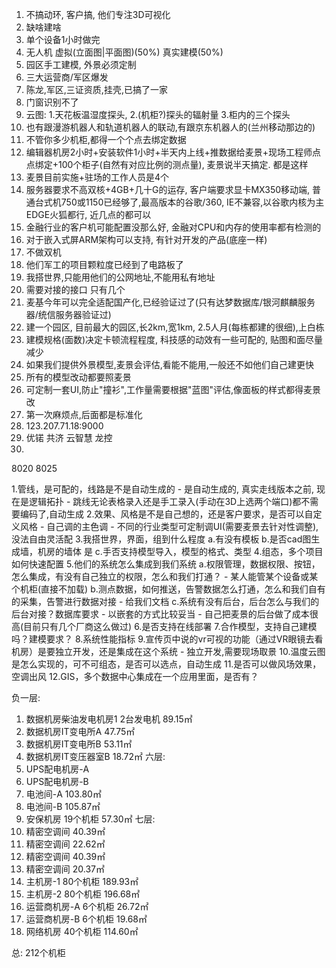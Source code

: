 1. 不搞动环, 客户搞, 他们专注3D可视化
2. 缺啥建啥
3. 单个设备1小时做完
4. 无人机   虚拟(立面图|平面图)(50%)     真实建模(50%)
5. 园区手工建模, 外景必须定制
6. 三大运营商/军区爆发
7. 陈龙,军区,三证资质,挂壳,已搞了一家
8. 门窗识别不了
9. 云图: 1.天花板温湿度探头,    2.(机柜?)探头的辐射量    3.柜内的三个探头
10. 也有跟漫游机器人和轨道机器人的联动,有跟京东机器人的(兰州移动那边的)
11. 不管你多少机柜,都得一个个点去绑定数据
12. 编辑器机房2小时+安装软件1小时+半天内上线+推数据给麦景+现场工程师点点绑定+100个柜子(自然有对应比例的测点量), 麦景说半天搞定. 都是这样
13. 麦景目前实施+驻场的工作人员是4个
14. 服务器要求不高双核+4GB+几十G的运存, 客户端要求显卡MX350移动端, 普通台式机750或1150已经够了,最高版本的谷歌/360, IE不兼容,以谷歌内核为主EDGE火狐都行, 近几点的都可以
15. 金融行业的客户机可能配置没那么好, 金融对CPU和内存的使用率都有检测的
16. 对于嵌入式屏ARM架构可以支持, 有针对开发的产品(底座一样)
17. 不做双机
18. 他们军工的项目颗粒度已经到了电路板了
19. 我搭世界,只能用他们的公网地址,不能用私有地址
20. 需要对接的接口 只有几个
21. 麦基今年可以完全适配国产化,已经验证过了(只有达梦数据库/银河麒麟服务器/统信服务器验证过)
22. 建一个园区, 目前最大的园区,长2km,宽1km, 2.5人月(每栋都建的很细),上白栋
23. 建模规格(面数)决定卡顿流程程度, 科技感的动效有一些可配的, 贴图和面尽量减少
24. 如果我们提供外景模型,麦景会评估,看能不能用,一般还不如他们自己建更快
25. 所有的模型改动都要照麦景
26. 可定制一套UI,防止"撞衫",工作量需要根据"蓝图"评估,像面板的样式都得麦景改
27. 第一次麻烦点,后面都是标准化
30. 123.207.71.18:9000
31. 优锘 共济 云智慧 龙控
32. 
8020 8025


1.管线，是可配的，线路是不是自动生成的
	- 是自动生成的, 真实走线版本之前, 现在是逻辑拓扑
	- 跳线无论表格录入还是手工录入(手动在3D上选两个端口)都不需要编码了,自动生成
2.效果、风格是不是自己想的，还是客户要求，是否可以自定义风格
	- 自己调的主色调
	- 不同的行业类型可定制调UI(需要麦景去针对性调整),没法自由灵活配
3.我搭世界，界面，组到什么程度
	a.有没有模板
	b.是否cad图生成墙，机房的墙体        是
	c.手否支持模型导入，模型的格式、类型
4.组态，多个项目如何快速配置
5.他们的系统怎么集成到我们系统
	a.权限管理，数据权限、按钮，怎么集成，有没有自己独立的权限，怎么和我们打通？
	- 某人能管某个设备或某个机柜(直接不加载)
	b.测点数据，如何推送，告警数据怎么打通，怎么和我们自有的采集，告警进行数据对接
	- 给我们文档
	c.系统有没有后台，后台怎么与我们的后台对接？数据库要求
	- 以嵌套的方式比较妥当
	- 自己把麦景的后台做了成本很高(目前只有几个厂商这么做过)
6.是否支持在线部署
7.合作模型，支持自己建模吗？建模要求？
8.系统性能指标
9.宣传页中说的vr可视的功能（通过VR眼镜去看机房）是要独立开发，还是集成在这个系统
	- 独立开发,需要现场取景
10.温度云图是怎么实现的，可不可组态，是否可以选点，自动生成
11.是否可以做风场效果，空调出风
12.GIS，多个数据中心集成在一个应用里面，是否有？


负一层: 
1. 数据机房柴油发电机房1 2台发电机 89.15㎡
2. 数据机房IT变电所A 47.75㎡
3. 数据机房IT变电所B 53.11㎡
4. 数据机房IT变压器室B 18.72㎡
六层: 
1. UPS配电机房-A  
2. UPS配电机房-B
3. 电池间-A 103.80㎡
4. 电池间-B 105.87㎡
5. 安保机房 19个机柜 57.30㎡
七层: 
1. 精密空调间  40.39㎡
2. 精密空调间  22.62㎡
3. 精密空调间  40.39㎡
4. 精密空调间  20.37㎡
5. 主机房-1 80个机柜 189.93㎡
6. 主机房-2 80个机柜 196.68㎡
7. 运营商机房-A 6个机柜 26.72㎡
8. 运营商机房-B 6个机柜 19.68㎡
9. 网络机房 40个机柜 114.60㎡

总: 212个机柜
